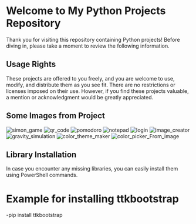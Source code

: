 # Welcome to My Python Projects Repository

Thank you for visiting this repository containing Python projects! Before diving in, please take a moment to review the following information.

## Usage Rights

These projects are offered to you freely, and you are welcome to use, modify, and distribute them as you see fit. There are no restrictions or licenses imposed on their use.
However, if you find these projects valuable, a mention or acknowledgment would be greatly appreciated.

## Some Images from Project

![simon_game](https://github.com/Mahmut-Coskun/Python-Tkinter-Projects/assets/149428843/adb87d11-86b8-4f70-a471-712935e09734)
![qr_code](https://github.com/Mahmut-Coskun/Python-Tkinter-Projects/assets/149428843/04c52e21-96b9-4043-ad58-3e5a8390f9c3)
![pomodoro](https://github.com/Mahmut-Coskun/Python-Tkinter-Projects/assets/149428843/77cfffc3-d24c-430d-a80d-3a56b0bd5931)
![notepad](https://github.com/Mahmut-Coskun/Python-Tkinter-Projects/assets/149428843/4b80ded2-404e-40c0-aa5e-cafa01ebe610)
![login](https://github.com/Mahmut-Coskun/Python-Tkinter-Projects/assets/149428843/13b4a40e-5bbe-414a-9e82-a3587545f935)
![image_creator](https://github.com/Mahmut-Coskun/Python-Tkinter-Projects/assets/149428843/1b4d7b6b-b6cf-4bd1-a36f-f055194750d8)
![gravity_simulation](https://github.com/Mahmut-Coskun/Python-Tkinter-Projects/assets/149428843/915ea052-7afa-4669-900a-147957dd74e2)
![color_theme_maker](https://github.com/Mahmut-Coskun/Python-Tkinter-Projects/assets/149428843/90c2d06c-d809-4c4c-b6d9-bda4d39e2783)
![color_picker_From_image](https://github.com/Mahmut-Coskun/Python-Tkinter-Projects/assets/149428843/5a4aeb11-c990-4616-9484-101ce2eb8bf5)


## Library Installation

In case you encounter any missing libraries, you can easily install them using PowerShell commands.

# Example for installing ttkbootstrap
-pip install ttkbootstrap
